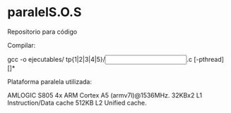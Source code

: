 # paralelS.O.S

Repositorio para código

Compilar:

gcc -o ejecutables/<output> tp{1|2|3|4|5}/<input>.c [-pthread] [<compiler options>]*

Plataforma paralela utilizada:

AMLOGIC S805
4x ARM Cortex A5 (armv7l)@1536MHz. 
32KBx2 L1 Instruction/Data cache
512KB L2 Unified cache.
